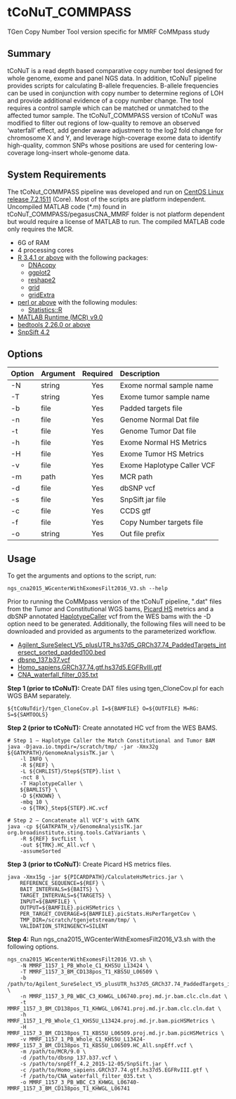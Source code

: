 # tCoNuT_COMMPASS
TGen Copy Number Tool version specific for MMRF CoMMpass study

## Summary
tCoNuT is a read depth based comparative copy number tool designed for whole genome, exome and panel NGS data. In addition, tCoNuT pipeline provides scripts for calculating B-allele frequencies.  B-allele frequencies can be used in conjunction with copy number to determine regions of LOH and provide additional evidence of a copy number change. The tool requires a control sample which can be matched or unmatched to the affected tumor sample. The tCoNuT_COMMPASS version of tCoNuT was modified to filter out regions of low-quality to remove an observed ‘waterfall’ effect, add gender aware adjustment to the log2 fold change for chromosome X and Y, and leverage high-coverage exome data to identify high-quality, common SNPs whose positions are used for centering low-coverage long-insert whole-genome data. 

## System Requirements
The tCoNut_COMMPASS pipeline was developed and run on [CentOS Linux release 7.2.1511](http://vault.centos.org/7.2.1511/) (Core). Most of the scripts are platform independent. Uncompiled MATLAB code (*.m) found in tCoNuT_COMMPASS/pegasusCNA_MMRF
 folder is not platform dependent but would require a license of MATLAB to run. The compiled MATLAB code only requires the MCR.

* 6G of RAM
* 4 processing cores
* [R 3.4.1 or above](https://cran.r-project.org/) with the following packages:
	+ [DNAcopy](https://bioconductor.org/packages/release/bioc/html/DNAcopy.html)
	+ [ggplot2](https://cran.r-project.org/web/packages/ggplot2/index.html)
	+ [reshape2](https://cran.r-project.org/web/packages/reshape2/README.html)
	+ [grid](https://stat.ethz.ch/R-manual/R-devel/library/grid/html/grid-package.html)
	+ [gridExtra](https://cran.r-project.org/web/packages/gridExtra/index.html)
* [perl or above](https://www.perl.org/get.html) with the following modules:
	+ [Statistics::R](https://metacpan.org/pod/release/GMPASSOS/Statistics-R-0.02/lib/Statistics/R.pm)
* [MATLAB Runtime (MCR) v9.0](https://www.mathworks.com/products/compiler/matlab-runtime.html)
* [bedtools 2.26.0 or above](https://bedtools.readthedocs.io/en/latest/)
* [SnpSift 4.2](http://snpeff.sourceforge.net/SnpSift.html)

## Options

| Option  | Argument  | Required  | Description |
| ------- |:--------- |:---------:|:-------------- |
| -N | string |Yes|Exome normal sample name|
| -T | string |Yes|Exome tumor sample name|
| -b | file |Yes|Padded targets file|
| -n | file |Yes|Genome Normal Dat file|
| -t | file |Yes|Genome Tumor Dat file|
| -h | file |Yes|Exome Normal HS Metrics|
| -H | file |Yes|Exome Tumor HS Metrics|
| -v | file |Yes|Exome Haplotype Caller VCF|
| -m | path |Yes|MCR path|
| -d | file |Yes|dbSNP vcf|
| -s | file |Yes|SnpSift jar file|
| -c | file |Yes|CCDS gtf|
| -f | file |Yes|Copy Number targets file|
| -o | string |Yes|Out file prefix|

## Usage 
To get the arguments and options to the script, run:

`ngs_cna2015_WGcenterWithExomesFilt2016_V3.sh --help`

Prior to running the CoMMpass version of the tCoNuT pipeline, ".dat" files from the Tumor and Constitutional WGS bams, [Picard HS](https://broadinstitute.github.io/picard/) metrics and a dbSNP annotated [HaplotypeCaller](https://software.broadinstitute.org/gatk/documentation/tooldocs/3.8-0/org_broadinstitute_gatk_tools_walkers_haplotypecaller_HaplotypeCaller.php) vcf from the WES bams with the -D option need to be generated. Additionally, the following files will need to be downloaded and provided as arguments to the parameterized workflow.

* [Agilent_SureSelect_V5_plusUTR_hs37d5_GRCh37.74_PaddedTargets_intersect_sorted_padded100.bed](http://tools.tgen.org/Files/tCoNuT_BEDfiles/)
* [dbsnp_137.b37.vcf](http://tools.tgen.org/Files/tCoNuT_BEDfiles/)
* [Homo_sapiens.GRCh37.74.gtf.hs37d5.EGFRvIII.gtf](http://tools.tgen.org/Files/tCoNuT_BEDfiles/)
* [CNA_waterfall_filter_035.txt](http://tools.tgen.org/Files/tCoNuT_BEDfiles/)

<b>Step 1 (prior to tCoNuT):</b> Create DAT files using tgen_CloneCov.pl for each WGS BAM separately.

```
${tCoNuTdir}/tgen_CloneCov.pl I=${BAMFILE} O=${OUTFILE} M=RG: S=${SAMTOOLS}
```

<b>Step 2 (prior to tCoNuT):</b> Create annotated HC vcf from the WES BAMS.

```
# Step 1 – Haplotype Caller the Match Constitutional and Tumor BAM
java -Djava.io.tmpdir=/scratch/tmp/ -jar -Xmx32g ${GATKPATH}/GenomeAnalysisTK.jar \
	-l INFO \
	-R ${REF} \
	-L ${CHRLIST}/Step${STEP}.list \
	-nct 8 \
	-T HaplotypeCaller \
	${BAMLIST} \
	-D ${KNOWN} \
	-mbq 10 \
	-o ${TRK}_Step${STEP}.HC.vcf 

# Step 2 – Concatenate all VCF's with GATK	
java -cp ${GATKPATH_v}/GenomeAnalysisTK.jar org.broadinstitute.sting.tools.CatVariants \
	-R ${REF} $vcfList \
	-out ${TRK}.HC_All.vcf \
	-assumeSorted
```

<b>Step 3 (prior to tCoNuT):</b> Create Picard HS metrics files.

```
java -Xmx15g -jar ${PICARDPATH}/CalculateHsMetrics.jar \
    REFERENCE_SEQUENCE=${REF} \
    BAIT_INTERVALS=${BAITS} \
    TARGET_INTERVALS=${TARGETS} \
    INPUT=${BAMFILE} \
    OUTPUT=${BAMFILE}.picHSMetrics \
    PER_TARGET_COVERAGE=${BAMFILE}.picStats.HsPerTargetCov \
    TMP_DIR=/scratch/tgenjetstream/tmp/ \
    VALIDATION_STRINGENCY=SILENT
```


<b>Step 4:</b> Run ngs_cna2015_WGcenterWithExomesFilt2016_V3.sh with the following options.

```
ngs_cna2015_WGcenterWithExomesFilt2016_V3.sh \
    -N MMRF_1157_1_PB_Whole_C1_KHS5U_L13424 \
    -T MMRF_1157_3_BM_CD138pos_T1_KBS5U_L06509 \
    -b /path/to/Agilent_SureSelect_V5_plusUTR_hs37d5_GRCh37.74_PaddedTargets_intersect_sorted_padded100.bed \
    -n MMRF_1157_3_PB_WBC_C3_KHWGL_L06740.proj.md.jr.bam.clc.cln.dat \
    -t MMRF_1157_3_BM_CD138pos_T1_KHWGL_L06741.proj.md.jr.bam.clc.cln.dat \
    -h MMRF_1157_1_PB_Whole_C1_KHS5U_L13424.proj.md.jr.bam.picHSMetrics \
    -H MMRF_1157_3_BM_CD138pos_T1_KBS5U_L06509.proj.md.jr.bam.picHSMetrics \
    -v MMRF_1157_1_PB_Whole_C1_KHS5U_L13424-MMRF_1157_3_BM_CD138pos_T1_KBS5U_L06509.HC_All.snpEff.vcf \
    -m /path/to/MCR/9.0 \
    -d /path/to/dbsnp_137.b37.vcf \
    -s /path/to/snpEff_4.2_2015-12-05/SnpSift.jar \
    -c /path/to/Homo_sapiens.GRCh37.74.gtf.hs37d5.EGFRvIII.gtf \
    -f /path/to/CNA_waterfall_filter_035.txt \
    -o MMRF_1157_3_PB_WBC_C3_KHWGL_L06740-MMRF_1157_3_BM_CD138pos_T1_KHWGL_L06741

```
